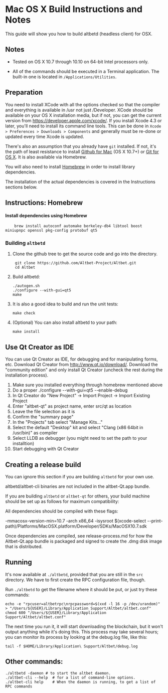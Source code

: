 Mac OS X Build Instructions and Notes
====================================
This guide will show you how to build altbetd (headless client) for OSX.

Notes
-----

* Tested on OS X 10.7 through 10.10 on 64-bit Intel processors only.

* All of the commands should be executed in a Terminal application. The
built-in one is located in `/Applications/Utilities`.

Preparation
-----------

You need to install XCode with all the options checked so that the compiler
and everything is available in /usr not just /Developer. XCode should be
available on your OS X installation media, but if not, you can get the
current version from https://developer.apple.com/xcode/. If you install
Xcode 4.3 or later, you'll need to install its command line tools. This can
be done in `Xcode > Preferences > Downloads > Components` and generally must
be re-done or updated every time Xcode is updated.

There's also an assumption that you already have `git` installed. If
not, it's the path of least resistance to install [Github for Mac](https://mac.github.com/)
(OS X 10.7+) or
[Git for OS X](https://code.google.com/p/git-osx-installer/). It is also
available via Homebrew.

You will also need to install [Homebrew](http://brew.sh) in order to install library
dependencies.

The installation of the actual dependencies is covered in the Instructions
sections below.

Instructions: Homebrew
----------------------

#### Install dependencies using Homebrew

        brew install autoconf automake berkeley-db4 libtool boost miniupnpc openssl pkg-config protobuf qt5

### Building `altbetd`

1. Clone the github tree to get the source code and go into the directory.

        git clone https://github.com/Altbet-Project/Altbet.git
        cd Altbet

2.  Build altbetd:

        ./autogen.sh
        ./configure --with-gui=qt5
        make

3.  It is also a good idea to build and run the unit tests:

        make check

4.  (Optional) You can also install altbetd to your path:

        make install

Use Qt Creator as IDE
------------------------
You can use Qt Creator as IDE, for debugging and for manipulating forms, etc.
Download Qt Creator from http://www.qt.io/download/. Download the "community edition" and only install Qt Creator (uncheck the rest during the installation process).

1. Make sure you installed everything through homebrew mentioned above
2. Do a proper ./configure --with-gui=qt5 --enable-debug
3. In Qt Creator do "New Project" -> Import Project -> Import Existing Project
4. Enter "altbet-qt" as project name, enter src/qt as location
5. Leave the file selection as it is
6. Confirm the "summary page"
7. In the "Projects" tab select "Manage Kits..."
8. Select the default "Desktop" kit and select "Clang (x86 64bit in /usr/bin)" as compiler
9. Select LLDB as debugger (you might need to set the path to your installtion)
10. Start debugging with Qt Creator

Creating a release build
------------------------
You can ignore this section if you are building `altbetd` for your own use.

altbetd/altbet-cli binaries are not included in the altbet-Qt.app bundle.

If you are building `altbetd` or `altbet-qt` for others, your build machine should be set up
as follows for maximum compatibility:

All dependencies should be compiled with these flags:

 -mmacosx-version-min=10.7
 -arch x86_64
 -isysroot $(xcode-select --print-path)/Platforms/MacOSX.platform/Developer/SDKs/MacOSX10.7.sdk

Once dependencies are compiled, see release-process.md for how the Altbet-Qt.app
bundle is packaged and signed to create the .dmg disk image that is distributed.

Running
-------

It's now available at `./altbetd`, provided that you are still in the `src`
directory. We have to first create the RPC configuration file, though.

Run `./altbetd` to get the filename where it should be put, or just try these
commands:

    echo -e "rpcuser=altbetrpc\nrpcpassword=$(xxd -l 16 -p /dev/urandom)" > "/Users/${USER}/Library/Application Support/Altbet/altbet.conf"
    chmod 600 "/Users/${USER}/Library/Application Support/Altbet/altbet.conf"

The next time you run it, it will start downloading the blockchain, but it won't
output anything while it's doing this. This process may take several hours;
you can monitor its process by looking at the debug.log file, like this:

    tail -f $HOME/Library/Application\ Support/Altbet/debug.log

Other commands:
-------

    ./altbetd -daemon # to start the altbet daemon.
    ./altbet-cli --help  # for a list of command-line options.
    ./altbet-cli help    # When the daemon is running, to get a list of RPC commands
